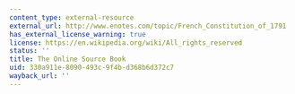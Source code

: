 ```yaml
---
content_type: external-resource
external_url: http://www.enotes.com/topic/French_Constitution_of_1791
has_external_license_warning: true
license: https://en.wikipedia.org/wiki/All_rights_reserved
status: ''
title: The Online Source Book
uid: 330a911e-8090-493c-9f4b-d368b6d372c7
wayback_url: ''
---
```

